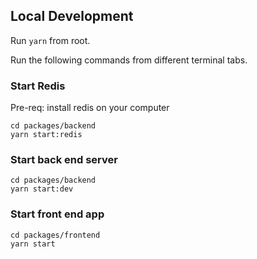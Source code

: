 ## Local Development

Run `yarn` from root.

Run the following commands from different terminal tabs.

### Start Redis

Pre-req: install redis on your computer

```
cd packages/backend
yarn start:redis
```

### Start back end server

```
cd packages/backend
yarn start:dev
```

### Start front end app

```
cd packages/frontend
yarn start
```
